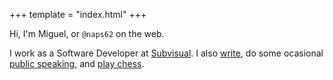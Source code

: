 +++
template = "index.html"
+++

Hi, I'm Miguel, or `@naps62` on the web.

I work as a Software Developer at <a href="https://subvisual.com" target="_blank">Subvisual</a>.
I also [write](/posts), do some ocasional [public speaking](/speaking), and <a href="https://lichess.org/@/naps62" target="_blank">play chess</a>.

